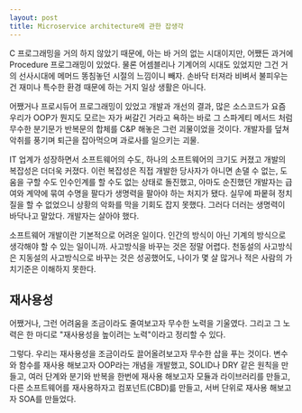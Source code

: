 ```yaml
---
layout: post
title: Microservice architecture에 관한 잡생각
---
```


C 프로그래밍을 거의 하지 않았기 때문에, 아는 바 거의 없는 시대이지만, 어쨌든 과거에 Procedure 프로그래밍이 있었다. 물론 어셈블리나 기계어의 시대도 있었지만 그건 거의 선사시대에 메머드 똥침놓던 시절의 느낌이니 빼자. 손바닥 터져라 비벼서 불피우는 건 재미나 특수한 환경 때문에 하는 거지 일상 생활은 아니다.

어쨌거나 프로시듀어 프로그래밍이 있었고 개발과 개선의 결과, 많은 소스코드가 요즘 우리가 OOP가 뭔지도 모르는 자가 써갈긴 거라고 욕하는 바로 그 스파게티 메서드 처럼 무수한 분기문가 반복문의 합체를 C&P 해놓은 그런 괴물이었을 것이다. 개발자를 덮쳐 악취를 풍기며 퇴근을 잡아먹으며 과로사를 일으키는 괴물.

IT 업계가 성장하면서 소프트웨어의 수도, 하나의 소프트웨어의 크기도 커졌고 개발의 복잡성은 더더욱 커졌다. 이런 복잡성은 직접 개발한 당사자가 아니면 손댈 수 없는, 도움을 구할 수도 인수인계를 할 수도 없는 상태로 돌진했고, 아마도 순진했던 개발자는 급여와 계약에 묶여 수명을 팔다가 생명력을 팔아야 하는 처지가 됐다. 실무에 파뭍혀 정치질을 할 수 없었으니 상황의 악화를 막을 기회도 잡지 못했다. 그러다 더러는 생명력이 바닥나고 말았다. 개발자는 살아야 했다.

소프트웨어 개발이란 기본적으로 어려운 일이다. 인간의 방식이 아닌 기계의 방식으로 생각해야 할 수 있는 일이니까. 사고방식을 바꾸는 것은 정말 어렵다. 천동설의 사고방식은 지동설의 사고방식으로 바꾸는 것은 성공했어도, 나이가 몇 살 많거나 적은 사람의 가치기준은 이해하지 못한다.

## 재사용성

어쨌거나, 그런 어려움을 조금이라도 줄여보고자 무수한 노력을 기울였다. 그리고 그 노력은 한 마디로 "재사용성을 높이려는 노력"이라고 정리할 수 있다.

그렇다. 우리는 재사용성을 조금이라도 끌어올려보고자 무수한 삽을 푸는 것이다. 변수와 함수를 재사용 해보고자 OOP라는 개념을 개발했고, SOLID나 DRY 같은 원칙을 만들고, 여러 단계와 분기와 반복을 한번에 재사용 해보고자 모듈과 라이브러리를 만들고, 다른 소프트웨어를 재사용하자고 컴포넌트(CBD)륾 만들고, 서버 단위로 재사용 해보고자 SOA를 만들었다.
